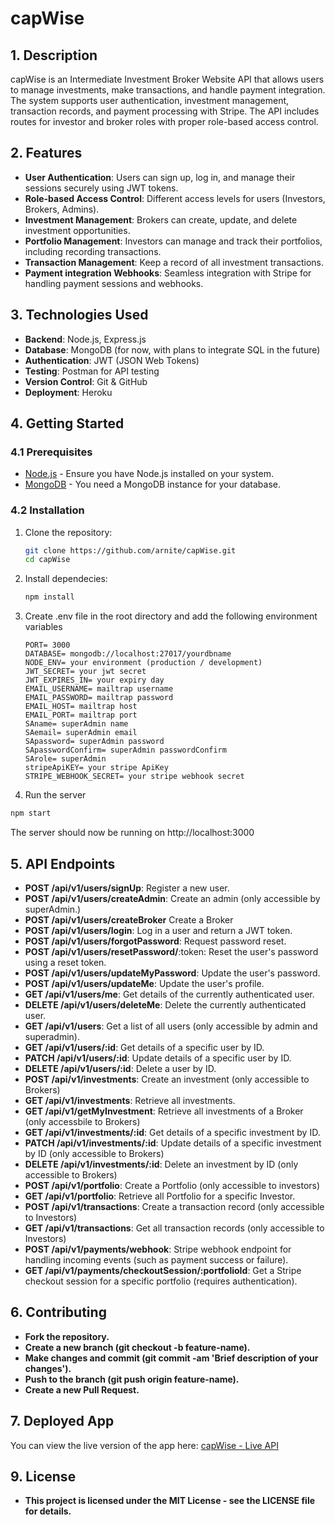 # capWise

## 1. Description

capWise is an Intermediate Investment Broker Website API that allows users to manage investments, make transactions, and handle payment integration. The system supports user authentication, investment management, transaction records, and payment processing with Stripe. The API includes routes for investor and broker roles with proper role-based access control.

## 2. Features

- **User Authentication**: Users can sign up, log in, and manage their sessions securely using JWT tokens.
- **Role-based Access Control**: Different access levels for users (Investors, Brokers, Admins).
- **Investment Management**: Brokers can create, update, and delete investment opportunities.
- **Portfolio Management**: Investors can manage and track their portfolios, including recording transactions.
- **Transaction Management**: Keep a record of all investment transactions.
- **Payment integration Webhooks**: Seamless integration with Stripe for handling payment sessions and webhooks.

## 3. Technologies Used

- **Backend**: Node.js, Express.js
- **Database**: MongoDB (for now, with plans to integrate SQL in the future)
- **Authentication**: JWT (JSON Web Tokens)
- **Testing**: Postman for API testing
- **Version Control**: Git & GitHub
- **Deployment**: Heroku

## 4. Getting Started

### 4.1 Prerequisites

- [Node.js](https://nodejs.org/) - Ensure you have Node.js installed on your system.
- [MongoDB](https://www.mongodb.com/) - You need a MongoDB instance for your database.

### 4.2 Installation

1. Clone the repository:

   ```bash
   git clone https://github.com/arnite/capWise.git
   cd capWise
   ```

2. Install dependecies:

   ```bash
   npm install
   ```

3. Create .env file in the root directory and add the following environment variables

   ```env
   PORT= 3000
   DATABASE= mongodb://localhost:27017/yourdbname
   NODE_ENV= your environment (production / development)
   JWT_SECRET= your jwt secret
   JWT_EXPIRES_IN= your expiry day
   EMAIL_USERNAME= mailtrap username
   EMAIL_PASSWORD= mailtrap password
   EMAIL_HOST= mailtrap host
   EMAIL_PORT= mailtrap port
   SAname= superAdmin name
   SAemail= superAdmin email
   SApassword= superAdmin password
   SApasswordConfirm= superAdmin passwordConfirm
   SArole= superAdmin
   stripeApiKEY= your stripe ApiKey
   STRIPE_WEBHOOK_SECRET= your stripe webhook secret
   ```

4. Run the server

```bash
npm start
```

The server should now be running on
http://localhost:3000

## 5. API Endpoints

- **POST /api/v1/users/signUp**: Register a new user.
- **POST /api/v1/users/createAdmin**: Create an admin (only accessible by superAdmin.)
- **POST /api/v1/users/createBroker** Create a Broker
- **POST /api/v1/users/login**: Log in a user and return a JWT token.
- **POST /api/v1/users/forgotPassword**: Request password reset.
- **POST /api/v1/users/resetPassword/**:token: Reset the user's password using a reset token.
- **POST /api/v1/users/updateMyPassword**: Update the user's password.
- **POST /api/v1/users/updateMe**: Update the user's profile.
- **GET /api/v1/users/me**: Get details of the currently authenticated user.
- **DELETE /api/v1/users/deleteMe**: Delete the currently authenticated user.
- **GET /api/v1/users**: Get a list of all users (only accessible by admin and superadmin).
- **GET /api/v1/users/:id**: Get details of a specific user by ID.
- **PATCH /api/v1/users/:id**: Update details of a specific user by ID.
- **DELETE /api/v1/users/:id**: Delete a user by ID.
- **POST /api/v1/investments**: Create an investment (only accessible to Brokers)
- **GET /api/v1/investments**: Retrieve all investments.
- **GET /api/v1/getMyInvestment**: Retrieve all investments of a Broker (only accessbile to Brokers)
- **GET /api/v1/investments/:id**: Get details of a specific investment by ID.
- **PATCH /api/v1/investments/:id**: Update details of a specific investment by ID (only accessible to Brokers)
- **DELETE /api/v1/investments/:id**: Delete an investment by ID (only accessible to Brokers)
- **POST /api/v1/portfolio**: Create a Portfolio (only accessible to investors)
- **GET /api/v1/portfolio**: Retrieve all Portfolio for a specific Investor.
- **POST /api/v1/transactions**: Create a transaction record (only accessible to Investors)
- **GET /api/v1/transactions**: Get all transaction records (only accessible to Investors)
- **POST /api/v1/payments/webhook**: Stripe webhook endpoint for handling incoming events (such as payment success or failure).
- **GET /api/v1/payments/checkoutSession/:portfolioId**: Get a Stripe checkout session for a specific portfolio (requires authentication).

## 6. Contributing

- **Fork the repository.**
- **Create a new branch (git checkout -b feature-name).**
- **Make changes and commit (git commit -am 'Brief description of your changes').**
- **Push to the branch (git push origin feature-name).**
- **Create a new Pull Request.**

## 7. Deployed App 
 You can view the live version of the app here:
[capWise - Live API](https://capwise.onrender.com)

## 9. License

- **This project is licensed under the MIT License - see the LICENSE file for details.**
